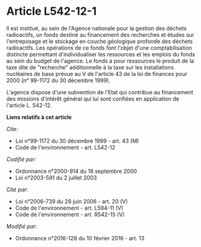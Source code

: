 # Article L542-12-1

Il est institué, au sein de l'Agence nationale pour la gestion des déchets radioactifs, un fonds destiné au financement des
recherches et études sur l'entreposage et le stockage en couche géologique profonde des déchets radioactifs. Les opérations
de ce fonds font l'objet d'une comptabilisation distincte permettant d'individualiser les ressources et les emplois du fonds
au sein du budget de l'agence. Le fonds a pour ressources le produit de la taxe dite de "recherche" additionnelle à la taxe
sur les installations nucléaires de base prévue au V de l'article 43 de la loi de finances pour 2000 (n° 99-1172 du 30
décembre 1999). 

L'agence dispose d'une subvention de l'Etat qui contribue au financement des missions d'intérêt général qui lui sont confiées
en application de l'article L. 542-12.

**Liens relatifs à cet article**

_Cite_:

  - Loi n°99-1172 du 30 décembre 1999 - art. 43 (M)
  - Code de l'environnement - art. L542-12

_Codifié par_:

  - Ordonnance n°2000-914 du 18 septembre 2000
  - Loi n°2003-591 du 2 juillet 2003

_Cité par_:

  - Loi n°2006-739 du 28 juin 2006 - art. 20 (V)
  - Code de l'environnement - art. L594-11 (V)
  - Code de l'environnement - art. R542-15 (V)

_Modifié par_:

  - Ordonnance n°2016-128 du 10 février 2016 - art. 13
